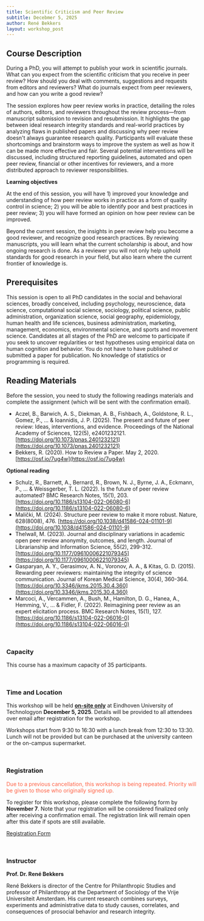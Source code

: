 ```yaml
---
title: Scientific Criticism and Peer Review
subtitle: Decebmer 5, 2025
author: René Bekkers
layout: workshop_post
---
```


## Course Description

During a PhD, you will attempt to publish your work in scientific journals. What can you expect from the scientific criticism that you receive in peer review? How should you deal with comments, suggestions and requests from editors and reviewers? What do journals expect from peer reviewers, and how can you write a good review?

The session explores how peer review works in practice, detailing the roles of authors, editors, and reviewers throughout the review process—from manuscript submission to revision and resubmission. It highlights the gap between ideal research integrity standards and real-world practices by analyzing flaws in published papers and discussing why peer review doesn't always guarantee research quality. Participants will evaluate these shortcomings and brainstorm ways to improve the system as well as how it can be made more effective and fair. Several potential interventions will be discussed, including structured reporting guidelines, automated and open peer review, financial or other incentives for reviewers, and a more distributed approach to reviewer responsibilities.

**Learning objectives**

At the end of this session, you will have 1) improved your knowledge and understanding of how peer review works in practice as a form of quality control in science; 2) you will be able to identify poor and best practices in peer review; 3) you will have formed an opinion on how peer review can be improved.

Beyond the current session, the insights in peer review help you become a good reviewer, and recognize good research practices. By reviewing manuscripts, you will learn what the current scholarship is about, and how ongoing research is done. As a reviewer you will not only help uphold standards for good research in your field, but also learn where the current frontier of knowledge is.
<br>

## Prerequisites

This session is open to all PhD candidates in the social and behavioral sciences, broadly conceived, including psychology, neuroscience, data science, computational social science, sociology, political science, public administration, organization science, social geography, epidemiology, human health and life sciences, business administration, marketing, management, economics, environmental science, and sports and movement science. Candidates at all stages of the PhD are welcome to participate if you seek to uncover regularities or test hypotheses using empirical data on human cognition and behavior. You do not have to have published or submitted a paper for publication. No knowledge of statistics or programming is required.
<br>

## Reading Materials

Before the session, you need to study the following readings materials and complete the assignment (which will be sent with the confirmation email).

- Aczel, B., Barwich, A. S., Diekman, A. B., Fishbach, A., Goldstone, R. L., Gomez, P., ... & Ioannidis, J. P. (2025). The present and future of peer review: Ideas, interventions, and evidence. Proceedings of the National Academy of Sciences, 122(5), e2401232121. [https://doi.org/10.1073/pnas.2401232121](https://doi.org/10.1073/pnas.2401232121)
- Bekkers, R. (2020). How to Review a Paper. May 2, 2020. [https://osf.io/7ug4w](https://osf.io/7ug4w)

**Optional reading**

- Schulz, R., Barnett, A., Bernard, R., Brown, N. J., Byrne, J. A., Eckmann, P., ... & Weissgerber, T. L. (2022). Is the future of peer review automated? BMC Research Notes, 15(1), 203. [https://doi.org/10.1186/s13104-022-06080-6](https://doi.org/10.1186/s13104-022-06080-6)
- Malički, M. (2024). Structure peer review to make it more robust. Nature, 628(8008), 476. [https://doi.org/10.1038/d41586-024-01101-9](https://doi.org/10.1038/d41586-024-01101-9)
- Thelwall, M. (2023). Journal and disciplinary variations in academic open peer review anonymity, outcomes, and length. Journal of Librarianship and Information Science, 55(2), 299-312. [https://doi.org/10.1177/09610006221079345](https://doi.org/10.1177/09610006221079345)
- Gasparyan, A. Y., Gerasimov, A. N., Voronov, A. A., & Kitas, G. D. (2015). Rewarding peer reviewers: maintaining the integrity of science communication. Journal of Korean Medical Science, 30(4), 360-364. [https://doi.org/10.3346/jkms.2015.30.4.360](https://doi.org/10.3346/jkms.2015.30.4.360)
- Marcoci, A., Vercammen, A., Bush, M., Hamilton, D. G., Hanea, A., Hemming, V., ... & Fidler, F. (2022). Reimagining peer review as an expert elicitation process. BMC Research Notes, 15(1), 127. [https://doi.org/10.1186/s13104-022-06016-0](https://doi.org/10.1186/s13104-022-06016-0)

<br>

### Capacity

This course has a maximum capacity of 35 participants.

<br>

### Time and Location

This workshop will be held <ins>**on-site only**</ins> at Eindhoven University of Technologyon **December 5, 2025**. Details will be provided to all attendees over email after registration for the workshop.

Workshops start from 9:30 to 16:30 with a lunch break from 12:30 to 13:30. Lunch will not be provided but can be purchased at the university canteen or the on-campus supermarket. 

<br>

### Registration

<p style="color:Tomato;"> Due to a previous cancellation, this workshop is being repeated. Priority will be given to those who originally signed up.</p>

To register for this workshop, please complete the following form by **November 7**. Note that your registration will be considered finalized only after receiving a confirmation email.  The registration link will remain open after this date if spots are still available.

[Registration Form](https://forms.office.com/Pages/ResponsePage.aspx?id=R_J9zM5gD0qddXBM9g78ZP_Kihp-VglPgWom9gajHXdUNFo1VUFHTjNTTkk0RzM5UVVHVjFYSDQxWS4u)

<br>

### Instructor

**Prof. Dr. René Bekkers**

René Bekkers is director of the Centre for Philanthropic Studies and professor of Philanthropy at the Department of Sociology of the Vrije Universiteit Amsterdam. His current research combines surveys, experiments and administrative data to study causes, correlates, and consequences of prosocial behavior and research integrity.
